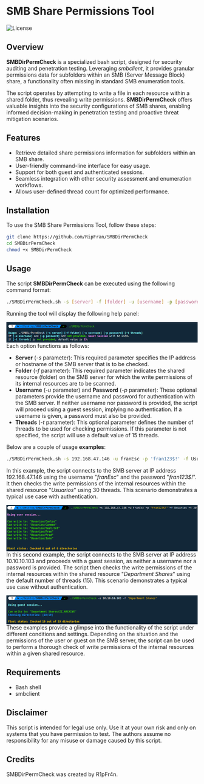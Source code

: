 # SMB Share Permissions Tool

![License](https://img.shields.io/badge/License-MIT-blue.svg)

## Overview

**SMBDirPermCheck** is a specialized bash script, designed for security auditing and penetration testing. Leveraging *smbclient*, it provides granular permissions data for subfolders within an SMB (Server Message Block) share, a functionality often missing in standard SMB enumeration tools. 

The script operates by attempting to write a file in each resource within a shared folder, thus revealing write permissions. **SMBDirPermCheck** offers valuable insights into the security configurations of SMB shares, enabling informed decision-making in penetration testing and proactive threat mitigation scenarios.

## Features
- Retrieve detailed share permissions information for subfolders within an SMB share.
- User-friendly command-line interface for easy usage.
- Support for both guest and authenticated sessions.
- Seamless integration with other security assessment and enumeration workflows.
- Allows user-defined thread count for optimized performance.

## Installation
To use the SMB Share Permissions Tool, follow these steps:

```bash
git clone https://github.com/RipFran/SMBDirPermCheck
cd SMBDirPermCheck
chmod +x SMBDirPermCheck
```

## Usage

The script **SMBDirPermCheck** can be executed using the following command format:

```bash
./SMBDirPermCheck.sh -s [server] -f [folder] -u [username] -p [password] -t [threads]
```

Running the tool will display the following help panel:

<p align="center">
	<img src="images/image1.png"
		alt="Help Panel"
	style="float: left; margin-right: 10px;" />
</p>

Each option functions as follows:

- **Server** (*-s* parameter): This required parameter specifies the IP address or hostname of the SMB server that is to be checked.
- **Folder** (*-f* parameter): This required parameter indicates the shared resource (folder) on the SMB server for which the write permissions of its internal resources are to be scanned.
- **Username** (*-u* parameter) and **Password** (*-p* parameter): These optional parameters provide the username and password for authentication with the SMB server. If neither username nor password is provided, the script will proceed using a guest session, implying no authentication. If a username is given, a password must also be provided.
- **Threads** (*-t* parameter): This optional parameter defines the number of threads to be used for checking permissions. If this parameter is not specified, the script will use a default value of 15 threads.

Below are a couple of usage **examples**:

```bash
./SMBDirPermCheck.sh -s 192.168.47.146 -u franEsc -p 'fran123$!' -f Usuarios -t 30
```

In this example, the script connects to the SMB server at IP address 192.168.47.146 using the username "*franEsc*" and the password "*fran123$!*". It then checks the write permissions of the internal resources within the shared resource "*Usuarios*" using 30 threads. This scenario demonstrates a typical use case with authentication.

<p align="center">
	<img src="images/image2.png"
		alt="User Session Example"
	style="float: left; margin-right: 10px;" />
</p>

```bash
./SMBDirPermCheck.sh -s 10.10.10.103 -f 'Department Shares'
```

In this second example, the script connects to the SMB server at IP address 10.10.10.103 and proceeds with a guest session, as neither a username nor a password is provided. The script then checks the write permissions of the internal resources within the shared resource "*Department Shares*" using the default number of threads (15). This scenario demonstrates a typical use case without authentication.

<p align="center">
	<img src="images/image3.png"
		alt="Guest Session Example"
	style="float: left; margin-right: 10px;" />
</p>

These examples provide a glimpse into the functionality of the script under different conditions and settings. Depending on the situation and the permissions of the user or guest on the SMB server, the script can be used to perform a thorough check of write permissions of the internal resources within a given shared resource.

## Requirements
- Bash shell
- smbclient

## Disclaimer
This script is intended for legal use only. Use it at your own risk and only on systems that you have permission to test. The authors assume no responsibility for any misuse or damage caused by this script.

## Credits
SMBDirPermCheck was created by R1pFr4n.
